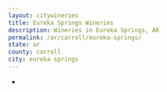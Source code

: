 ```yaml
---
layout: citywineries
title: Eureka Springs Wineries
description: Wineries in Eureka Springs, AR
permalink: /ar/carroll/eureka-springs/
state: ar
county: carroll
city: eureka springs
---
```

-
